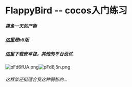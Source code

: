 # FlappyBird -- cocos入门练习

##### 摸鱼一天的产物

##### [这里](https://lywbh.github.io/FlappyBird/)是h5版
##### [这里](https://github.com/lywbh/FlappyBird/releases)下载安卓包，其他的平台没试

<img src="https://s11.ax1x.com/2024/02/27/pFd6fUA.png" alt="pFd6fUA.png" border="0" /><img src="https://s11.ax1x.com/2024/02/27/pFd6j5n.png" alt="pFd6j5n.png" border="0" />

###### 这框架还挺适合我这种弱智的...
